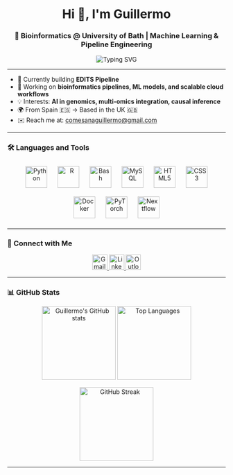 <h1 align="center">Hi 👋, I'm Guillermo</h1>
<h3 align="center">🧬 Bioinformatics @ University of Bath | Machine Learning & Pipeline Engineering</h3>

<p align="center">
  <img src="https://readme-typing-svg.herokuapp.com?font=Fira+Code&size=22&pause=1000&center=true&vCenter=true&width=800&lines=Welcome+to+my+GitHub!;Deep+Learning+%2B+Genomics+%3D+❤️;Always+learning+and+building." alt="Typing SVG" />
</p>

---

- 🌱 Currently building **EDITS Pipeline**
- 🔭 Working on **bioinformatics pipelines, ML models, and scalable cloud workflows**
- 💡 Interests: **AI in genomics, multi-omics integration, causal inference**
- 🌍 From Spain 🇪🇸 → Based in the UK 🇬🇧
- ✉️ Reach me at: comesanaguillermo@gmail.com

---

### 🛠️ Languages and Tools

<p align="center">
  <img src="https://cdn.jsdelivr.net/gh/devicons/devicon/icons/python/python-original.svg" height="50" alt="Python" style="margin: 10px;" />
  <img src="https://cdn.jsdelivr.net/gh/devicons/devicon/icons/r/r-original.svg" height="50" alt="R" style="margin: 10px;" />
  <img src="https://cdn.jsdelivr.net/gh/devicons/devicon/icons/bash/bash-original.svg" height="50" alt="Bash" style="margin: 10px;" />
  <img src="https://cdn.jsdelivr.net/gh/devicons/devicon/icons/mysql/mysql-original.svg" height="50" alt="MySQL" style="margin: 10px;" />
  <img src="https://cdn.jsdelivr.net/gh/devicons/devicon/icons/html5/html5-original.svg" height="50" alt="HTML5" style="margin: 10px;" />
  <img src="https://cdn.jsdelivr.net/gh/devicons/devicon/icons/css3/css3-original.svg" height="50" alt="CSS3" style="margin: 10px;" />
  <img src="https://cdn.jsdelivr.net/gh/devicons/devicon/icons/docker/docker-original.svg" height="50" alt="Docker" style="margin: 10px;" />
  <img src="https://cdn.jsdelivr.net/gh/devicons/devicon/icons/pytorch/pytorch-original.svg" height="50" alt="PyTorch" style="margin: 10px;" />
  <img src="https://github.com/user-attachments/assets/805532d9-fc8b-446f-aac6-933cc4aa6185" height="50" alt="Nextflow" style="margin: 10px;" />
</p>

---

### 🔗 Connect with Me

<p align="center">
  <a href="mailto:comesanaguillermo@gmail.com" target="_blank">
    <img src="https://img.shields.io/static/v1?message=Gmail&logo=gmail&label=&color=D14836&logoColor=white&labelColor=&style=for-the-badge" height="35" alt="Gmail logo" />
  </a>
  <a href="https://www.linkedin.com/in/guillermo-comesaña-cimadevila-0bb1ab166/" target="_blank">
    <img src="https://img.shields.io/static/v1?message=LinkedIn&logo=linkedin&label=&color=0077B5&logoColor=white&labelColor=&style=for-the-badge" height="35" alt="LinkedIn logo" />
  </a>
  <a href="mailto:comesanaguillermo@outlook.com" target="_blank">
    <img src="https://img.shields.io/static/v1?message=Outlook&logo=microsoft-outlook&label=&color=0078D4&logoColor=white&labelColor=&style=for-the-badge" height="35" alt="Outlook logo" />
  </a>
</p>

---

### 📊 GitHub Stats

<p align="center">
  <img src="https://github-readme-stats.vercel.app/api?username=guillermocomesanacimadevila&show_icons=true&theme=tokyonight" alt="Guillermo's GitHub stats" height="170"/>
  <img src="https://github-readme-stats.vercel.app/api/top-langs/?username=guillermocomesanacimadevila&layout=compact&theme=tokyonight" alt="Top Languages" height="170"/>
</p>

<p align="center">
  <img src="https://github-readme-streak-stats.herokuapp.com?user=guillermocomesanacimadevila&theme=tokyonight&date_format=M%20j%5B%2C%20Y%5D" alt="GitHub Streak" height="170"/>
</p>

---
